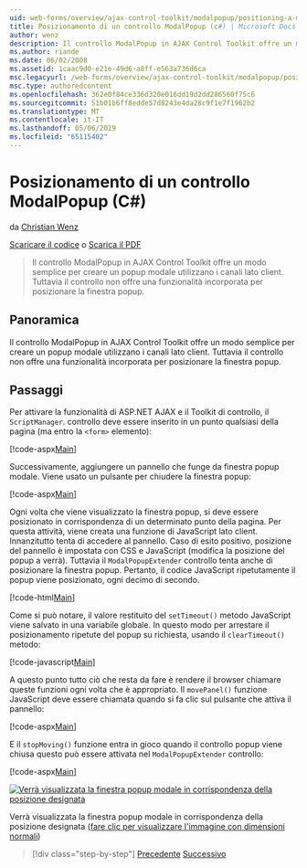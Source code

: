 ```yaml
---
uid: web-forms/overview/ajax-control-toolkit/modalpopup/positioning-a-modalpopup-cs
title: Posizionamento di un controllo ModalPopup (c#) | Microsoft Docs
author: wenz
description: Il controllo ModalPopup in AJAX Control Toolkit offre un modo semplice per creare un popup modale utilizzano i canali lato client. Tuttavia il controllo non offre un...
ms.author: riande
ms.date: 06/02/2008
ms.assetid: 1caac9d0-e21e-49d6-a8ff-e563a736d6ca
msc.legacyurl: /web-forms/overview/ajax-control-toolkit/modalpopup/positioning-a-modalpopup-cs
msc.type: authoredcontent
ms.openlocfilehash: 362e0f84ce336d320e016dd19d2dd286560f75c6
ms.sourcegitcommit: 51b01b6ff8edde57d8243e4da28c9f1e7f1962b2
ms.translationtype: MT
ms.contentlocale: it-IT
ms.lasthandoff: 05/06/2019
ms.locfileid: "65115402"
---
```

# <a name="positioning-a-modalpopup-c"></a>Posizionamento di un controllo ModalPopup (C#)

da [Christian Wenz](https://github.com/wenz)

[Scaricare il codice](http://download.microsoft.com/download/2/4/0/24052038-f942-4336-905b-b60ae56f0dd5/ModalPopup4.cs.zip) o [Scarica il PDF](http://download.microsoft.com/download/b/6/a/b6ae89ee-df69-4c87-9bfb-ad1eb2b23373/modalpopup4CS.pdf)

> Il controllo ModalPopup in AJAX Control Toolkit offre un modo semplice per creare un popup modale utilizzano i canali lato client. Tuttavia il controllo non offre una funzionalità incorporata per posizionare la finestra popup.

## <a name="overview"></a>Panoramica

Il controllo ModalPopup in AJAX Control Toolkit offre un modo semplice per creare un popup modale utilizzano i canali lato client. Tuttavia il controllo non offre una funzionalità incorporata per posizionare la finestra popup.

## <a name="steps"></a>Passaggi

Per attivare la funzionalità di ASP.NET AJAX e il Toolkit di controllo, il `ScriptManager`. controllo deve essere inserito in un punto qualsiasi della pagina (ma entro la `<form>` elemento):

[!code-aspx[Main](positioning-a-modalpopup-cs/samples/sample1.aspx)]

Successivamente, aggiungere un pannello che funge da finestra popup modale. Viene usato un pulsante per chiudere la finestra popup:

[!code-aspx[Main](positioning-a-modalpopup-cs/samples/sample2.aspx)]

Ogni volta che viene visualizzato la finestra popup, si deve essere posizionato in corrispondenza di un determinato punto della pagina. Per questa attività, viene creata una funzione di JavaScript lato client. Innanzitutto tenta di accedere al pannello. Caso di esito positivo, posizione del pannello è impostata con CSS e JavaScript (modifica la posizione del popup a verrà). Tuttavia il `ModalPopupExtender` controllo tenta anche di posizionare la finestra popup. Pertanto, il codice JavaScript ripetutamente il popup viene posizionato, ogni decimo di secondo.

[!code-html[Main](positioning-a-modalpopup-cs/samples/sample3.html)]

Come si può notare, il valore restituito del `setTimeout()` metodo JavaScript viene salvato in una variabile globale. In questo modo per arrestare il posizionamento ripetute del popup su richiesta, usando il `clearTimeout()` metodo:

[!code-javascript[Main](positioning-a-modalpopup-cs/samples/sample4.js)]

A questo punto tutto ciò che resta da fare è rendere il browser chiamare queste funzioni ogni volta che è appropriato. Il `movePanel()` funzione JavaScript deve essere chiamata quando si fa clic sul pulsante che attiva il pannello:

[!code-aspx[Main](positioning-a-modalpopup-cs/samples/sample5.aspx)]

E il `stopMoving()` funzione entra in gioco quando il controllo popup viene chiusa questo può essere attivata nel `ModalPopupExtender` controllo:

[!code-aspx[Main](positioning-a-modalpopup-cs/samples/sample6.aspx)]

[![Verrà visualizzata la finestra popup modale in corrispondenza della posizione designata](positioning-a-modalpopup-cs/_static/image2.png)](positioning-a-modalpopup-cs/_static/image1.png)

Verrà visualizzata la finestra popup modale in corrispondenza della posizione designata ([fare clic per visualizzare l'immagine con dimensioni normali](positioning-a-modalpopup-cs/_static/image3.png))

> [!div class="step-by-step"]
> [Precedente](handling-postbacks-from-a-modalpopup-cs.md)
> [Successivo](launching-a-modal-popup-window-from-server-code-vb.md)
